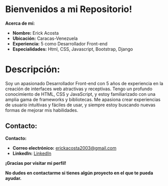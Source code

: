 # Bienvenidos a mi Repositorio!

**Acerca de mí:**

-   **Nombre:** Erick Acosta
-   **Ubicación:** Caracas-Venezuela
-   **Experiencia:** 5 como Desarrollador Front-end
-   **Especialidades:** Html, CSS, Javascript, Bootstrap, Django



# **Descripción:**



Soy un apasionado Desarrollador Front-end con 5 años de experiencia en la creación de interfaces web atractivas y receptivas. Tengo un profundo conocimiento de HTML, CSS y JavaScript, y estoy familiarizado con una amplia gama de frameworks y bibliotecas. Me apasiona crear experiencias de usuario intuitivas y fáciles de usar, y siempre estoy buscando nuevas formas de mejorar mis habilidades.

## **Contacto:**


**Contacto:**

-   **Correo electrónico:** erickacosta2003@gmail.com
-   **LinkedIn:** [LinkedIn](https://www.linkedin.com/authwall?trk=bf&trkInfo=AQFjUuv5vyyhbQAAAY2WLhkg4lshlXI9mHWWptkQTgGVmROXRD89xsCUXTwR4FJoDsiJj6iHB7vDH9qLQw1l7JlBQI-_Vc7kd5TssDqxKRpjp0cHVXUZ0-OrLyKBVF_0SMDMedo=&original_referer=&sessionRedirect=https://www.linkedin.com/in/erick-alexander-acosta-cavalieri-393986125/)


**¡Gracias por visitar mi perfil!**

**No dudes en contactarme si tienes algún proyecto en el que te pueda ayudar.**
